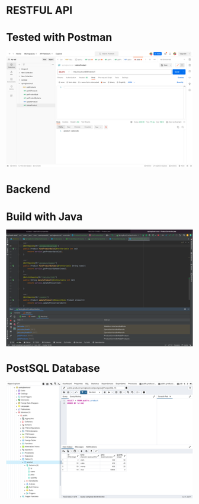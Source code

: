 # RESTFUL API 
# Tested with Postman

<img src="https://github.com/SamuelOlawuyi/RestApi/blob/main/Screenshot%202023-08-17%20at%2015.28.31.png">

# Backend
# Build with Java
<img src="https://github.com/SamuelOlawuyi/RestApi/blob/main/Screenshot%202023-08-17%20at%2015.28.16.png">

# PostSQL Database

<img src="https://github.com/SamuelOlawuyi/RestApi/blob/main/Screenshot%202023-08-17%20at%2015.27.13.png">
